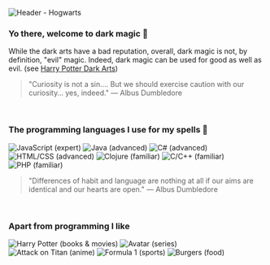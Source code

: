 ![Header - Hogwarts](https://images.ctfassets.net/usf1vwtuqyxm/3QQaEkThAnIAiXveGhJYD9/f79a571dbe9fd456d65e783040601fdc/hogwarts-castle-.jpg?fm=jpg)

### Yo there, welcome to dark magic 👋
While the dark arts have a bad reputation, overall, dark magic is not, by definition, "evil" magic. Indeed, dark magic can be used for good as well as evil. (see [Harry Potter Dark Arts](https://harrypotter.fandom.com/wiki/Dark_Arts))

> "Curiosity is not a sin…. But we should exercise caution with our curiosity… yes, indeed." — Albus Dumbledore
<br>

### The programming languages I use for my spells 🧙‍
![JavaScript (expert)](https://img.shields.io/static/v1?label=JavaScript&logo=JavaScript&logoColor=eeeeee&message=expert&color=blue&style=for-the-badge)
![Java (advanced)](https://img.shields.io/static/v1?label=Java&logo=Java&logoColor=eeeeee&message=advanced&color=green&style=for-the-badge)
![C# (advanced)](https://img.shields.io/static/v1?label=C%23&logo=C-Sharp&logoColor=eeeeee&message=advanced&color=green&style=for-the-badge)
![HTML/CSS (advanced)](https://img.shields.io/static/v1?label=HTML%2fCSS&logo=HTML5&logoColor=eeeeee&message=advanced&color=green&style=for-the-badge)
![Clojure (familiar)](https://img.shields.io/static/v1?label=Clojure&logo=Clojure&logoColor=eeeeee&message=familiar&color=yellowgreen&style=for-the-badge)
![C/C++ (familiar)](https://img.shields.io/static/v1?label=C%2fC%2b%2b&logo=C%2b%2b&logoColor=eeeeee&message=familiar&color=yellowgreen&style=for-the-badge)
![PHP (familiar)](https://img.shields.io/static/v1?label=PHP&logo=PHP&logoColor=eeeeee&message=familiar&color=yellowgreen&style=for-the-badge)

> "Differences of habit and language are nothing at all if our aims are identical and our hearts are open." — Albus Dumbledore
<br>

### Apart from programming I like
![Harry Potter (books & movies)](https://img.shields.io/static/v1?label=books%20%26%20movies&message=Harry%20Potter&color=orange&style=for-the-badge)
![Avatar (series)](https://img.shields.io/static/v1?label=series&message=Avatar&color=orange&style=for-the-badge)
![Attack on Titan (anime)](https://img.shields.io/static/v1?label=anime&message=Attack%20on%20Titan&color=orange&style=for-the-badge)
![Formula 1 (sports)](https://img.shields.io/static/v1?label=sports&message=Formula%201&color=orange&style=for-the-badge)
![Burgers (food)](https://img.shields.io/static/v1?label=food&message=Burgers&color=orange&style=for-the-badge)

<!--
**dark-magic/dark-magic** is a ✨ _special_ ✨ repository because its `README.md` (this file) appears on your GitHub profile.

Here are some ideas to get you started:

- 🔭 I’m currently working on ...
- 🌱 I’m currently learning ...
- 👯 I’m looking to collaborate on ...
- 🤔 I’m looking for help with ...
- 💬 Ask me about ...
- 📫 How to reach me: ...
- 😄 Pronouns: ...
- ⚡ Fun fact: ...
-->
